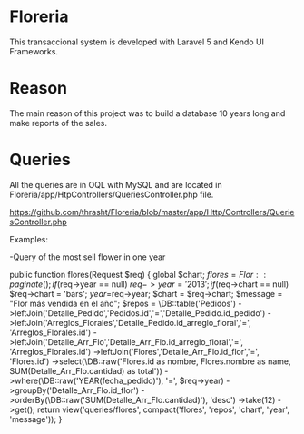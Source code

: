 # Floreria

This transaccional system is developed with Laravel 5 and Kendo UI Frameworks.

# Reason

The main reason of this project was to build a database 10 years long and make reports of the sales.

# Queries
All the queries are in OQL with MySQL and are located in Floreria/app/HtpControllers/QueriesController.php file.

https://github.com/thrasht/Floreria/blob/master/app/Http/Controllers/QueriesController.php

Examples:

-Query of the most sell flower in one year

public function flores(Request $req)
	{
		global $chart;
		$flores = Flor::paginate();
		if($req->year == null)
			$req->year = '2013';
		if($req->chart == null)
			$req->chart = 'bars';
		$year =$req->year;
		$chart = $req->chart;
		$message = "Flor más vendida en el año";
		$repos = \DB::table('Pedidos')
			->leftJoin('Detalle_Pedido','Pedidos.id','=','Detalle_Pedido.id_pedido')
			->leftJoin('Arreglos_Florales','Detalle_Pedido.id_arreglo_floral','=', 'Arreglos_Florales.id')
			->leftJoin('Detalle_Arr_Flo','Detalle_Arr_Flo.id_arreglo_floral','=', 'Arreglos_Florales.id')
			->leftJoin('Flores','Detalle_Arr_Flo.id_flor','=', 'Flores.id')
			->select(\DB::raw('Flores.id as nombre, Flores.nombre as name, SUM(Detalle_Arr_Flo.cantidad) as total'))
			->where(\DB::raw('YEAR(fecha_pedido)'), '=', $req->year)
			->groupBy('Detalle_Arr_Flo.id_flor')
			->orderBy(\DB::raw('SUM(Detalle_Arr_Flo.cantidad)'), 'desc')
			->take(12)
			->get();
		return view('queries/flores', compact('flores', 'repos', 'chart', 'year', 'message'));
	}
